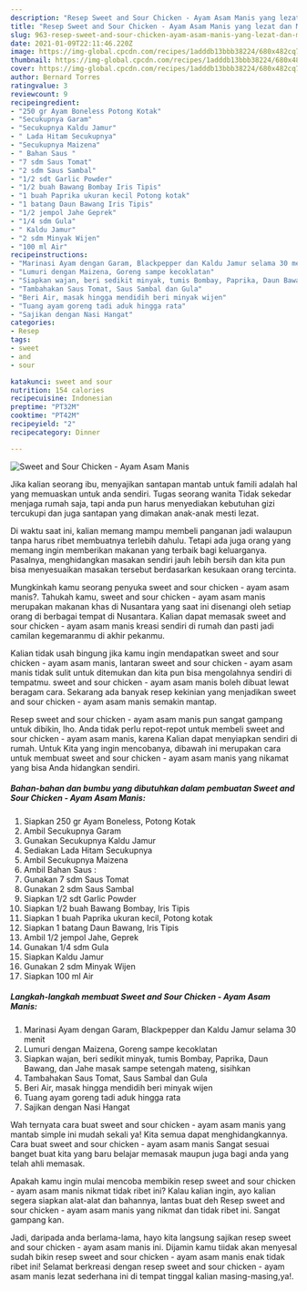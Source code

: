 ```yaml
---
description: "Resep Sweet and Sour Chicken - Ayam Asam Manis yang lezat dan Mudah Dibuat"
title: "Resep Sweet and Sour Chicken - Ayam Asam Manis yang lezat dan Mudah Dibuat"
slug: 963-resep-sweet-and-sour-chicken-ayam-asam-manis-yang-lezat-dan-mudah-dibuat
date: 2021-01-09T22:11:46.220Z
image: https://img-global.cpcdn.com/recipes/1adddb13bbb38224/680x482cq70/sweet-and-sour-chicken-ayam-asam-manis-foto-resep-utama.jpg
thumbnail: https://img-global.cpcdn.com/recipes/1adddb13bbb38224/680x482cq70/sweet-and-sour-chicken-ayam-asam-manis-foto-resep-utama.jpg
cover: https://img-global.cpcdn.com/recipes/1adddb13bbb38224/680x482cq70/sweet-and-sour-chicken-ayam-asam-manis-foto-resep-utama.jpg
author: Bernard Torres
ratingvalue: 3
reviewcount: 9
recipeingredient:
- "250 gr Ayam Boneless Potong Kotak"
- "Secukupnya Garam"
- "Secukupnya Kaldu Jamur"
- " Lada Hitam Secukupnya"
- "Secukupnya Maizena"
- " Bahan Saus "
- "7 sdm Saus Tomat"
- "2 sdm Saus Sambal"
- "1/2 sdt Garlic Powder"
- "1/2 buah Bawang Bombay Iris Tipis"
- "1 buah Paprika ukuran kecil Potong kotak"
- "1 batang Daun Bawang Iris Tipis"
- "1/2 jempol Jahe Geprek"
- "1/4 sdm Gula"
- " Kaldu Jamur"
- "2 sdm Minyak Wijen"
- "100 ml Air"
recipeinstructions:
- "Marinasi Ayam dengan Garam, Blackpepper dan Kaldu Jamur selama 30 menit"
- "Lumuri dengan Maizena, Goreng sampe kecoklatan"
- "Siapkan wajan, beri sedikit minyak, tumis Bombay, Paprika, Daun Bawang, dan Jahe masak sampe setengah mateng, sisihkan"
- "Tambahakan Saus Tomat, Saus Sambal dan Gula"
- "Beri Air, masak hingga mendidih beri minyak wijen"
- "Tuang ayam goreng tadi aduk hingga rata"
- "Sajikan dengan Nasi Hangat"
categories:
- Resep
tags:
- sweet
- and
- sour

katakunci: sweet and sour 
nutrition: 154 calories
recipecuisine: Indonesian
preptime: "PT32M"
cooktime: "PT42M"
recipeyield: "2"
recipecategory: Dinner

---
```



![Sweet and Sour Chicken - Ayam Asam Manis](https://img-global.cpcdn.com/recipes/1adddb13bbb38224/680x482cq70/sweet-and-sour-chicken-ayam-asam-manis-foto-resep-utama.jpg)

Jika kalian seorang ibu, menyajikan santapan mantab untuk famili adalah hal yang memuaskan untuk anda sendiri. Tugas seorang  wanita Tidak sekedar menjaga rumah saja, tapi anda pun harus menyediakan kebutuhan gizi tercukupi dan juga santapan yang dimakan anak-anak mesti lezat.

Di waktu  saat ini, kalian memang mampu membeli panganan jadi walaupun tanpa harus ribet membuatnya terlebih dahulu. Tetapi ada juga orang yang memang ingin memberikan makanan yang terbaik bagi keluarganya. Pasalnya, menghidangkan masakan sendiri jauh lebih bersih dan kita pun bisa menyesuaikan masakan tersebut berdasarkan kesukaan orang tercinta. 



Mungkinkah kamu seorang penyuka sweet and sour chicken - ayam asam manis?. Tahukah kamu, sweet and sour chicken - ayam asam manis merupakan makanan khas di Nusantara yang saat ini disenangi oleh setiap orang di berbagai tempat di Nusantara. Kalian dapat memasak sweet and sour chicken - ayam asam manis kreasi sendiri di rumah dan pasti jadi camilan kegemaranmu di akhir pekanmu.

Kalian tidak usah bingung jika kamu ingin mendapatkan sweet and sour chicken - ayam asam manis, lantaran sweet and sour chicken - ayam asam manis tidak sulit untuk ditemukan dan kita pun bisa mengolahnya sendiri di tempatmu. sweet and sour chicken - ayam asam manis boleh dibuat lewat beragam cara. Sekarang ada banyak resep kekinian yang menjadikan sweet and sour chicken - ayam asam manis semakin mantap.

Resep sweet and sour chicken - ayam asam manis pun sangat gampang untuk dibikin, lho. Anda tidak perlu repot-repot untuk membeli sweet and sour chicken - ayam asam manis, karena Kalian dapat menyiapkan sendiri di rumah. Untuk Kita yang ingin mencobanya, dibawah ini merupakan cara untuk membuat sweet and sour chicken - ayam asam manis yang nikamat yang bisa Anda hidangkan sendiri.

<!--inarticleads1-->

##### Bahan-bahan dan bumbu yang dibutuhkan dalam pembuatan Sweet and Sour Chicken - Ayam Asam Manis:

1. Siapkan 250 gr Ayam Boneless, Potong Kotak
1. Ambil Secukupnya Garam
1. Gunakan Secukupnya Kaldu Jamur
1. Sediakan  Lada Hitam Secukupnya
1. Ambil Secukupnya Maizena
1. Ambil  Bahan Saus :
1. Gunakan 7 sdm Saus Tomat
1. Gunakan 2 sdm Saus Sambal
1. Siapkan 1/2 sdt Garlic Powder
1. Siapkan 1/2 buah Bawang Bombay, Iris Tipis
1. Siapkan 1 buah Paprika ukuran kecil, Potong kotak
1. Siapkan 1 batang Daun Bawang, Iris Tipis
1. Ambil 1/2 jempol Jahe, Geprek
1. Gunakan 1/4 sdm Gula
1. Siapkan  Kaldu Jamur
1. Gunakan 2 sdm Minyak Wijen
1. Siapkan 100 ml Air




<!--inarticleads2-->

##### Langkah-langkah membuat Sweet and Sour Chicken - Ayam Asam Manis:

1. Marinasi Ayam dengan Garam, Blackpepper dan Kaldu Jamur selama 30 menit
1. Lumuri dengan Maizena, Goreng sampe kecoklatan
1. Siapkan wajan, beri sedikit minyak, tumis Bombay, Paprika, Daun Bawang, dan Jahe masak sampe setengah mateng, sisihkan
1. Tambahakan Saus Tomat, Saus Sambal dan Gula
1. Beri Air, masak hingga mendidih beri minyak wijen
1. Tuang ayam goreng tadi aduk hingga rata
1. Sajikan dengan Nasi Hangat




Wah ternyata cara buat sweet and sour chicken - ayam asam manis yang mantab simple ini mudah sekali ya! Kita semua dapat menghidangkannya. Cara buat sweet and sour chicken - ayam asam manis Sangat sesuai banget buat kita yang baru belajar memasak maupun juga bagi anda yang telah ahli memasak.

Apakah kamu ingin mulai mencoba membikin resep sweet and sour chicken - ayam asam manis nikmat tidak ribet ini? Kalau kalian ingin, ayo kalian segera siapkan alat-alat dan bahannya, lantas buat deh Resep sweet and sour chicken - ayam asam manis yang nikmat dan tidak ribet ini. Sangat gampang kan. 

Jadi, daripada anda berlama-lama, hayo kita langsung sajikan resep sweet and sour chicken - ayam asam manis ini. Dijamin kamu tiidak akan menyesal sudah bikin resep sweet and sour chicken - ayam asam manis enak tidak ribet ini! Selamat berkreasi dengan resep sweet and sour chicken - ayam asam manis lezat sederhana ini di tempat tinggal kalian masing-masing,ya!.

